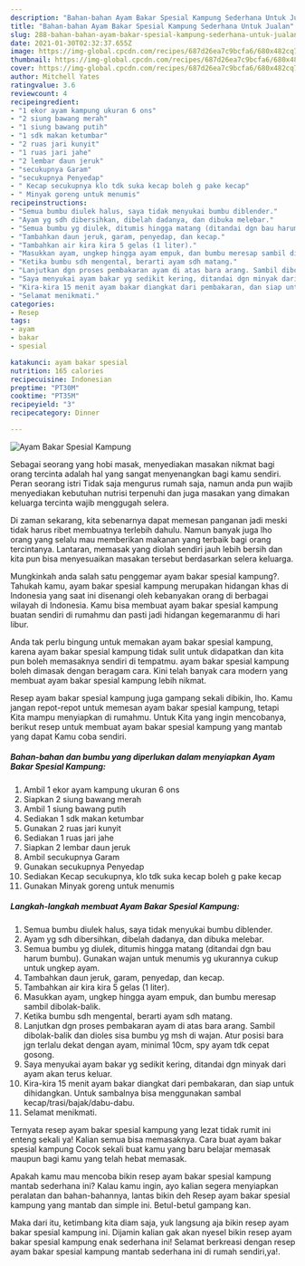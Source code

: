 ```yaml
---
description: "Bahan-bahan Ayam Bakar Spesial Kampung Sederhana Untuk Jualan"
title: "Bahan-bahan Ayam Bakar Spesial Kampung Sederhana Untuk Jualan"
slug: 288-bahan-bahan-ayam-bakar-spesial-kampung-sederhana-untuk-jualan
date: 2021-01-30T02:32:37.655Z
image: https://img-global.cpcdn.com/recipes/687d26ea7c9bcfa6/680x482cq70/ayam-bakar-spesial-kampung-foto-resep-utama.jpg
thumbnail: https://img-global.cpcdn.com/recipes/687d26ea7c9bcfa6/680x482cq70/ayam-bakar-spesial-kampung-foto-resep-utama.jpg
cover: https://img-global.cpcdn.com/recipes/687d26ea7c9bcfa6/680x482cq70/ayam-bakar-spesial-kampung-foto-resep-utama.jpg
author: Mitchell Yates
ratingvalue: 3.6
reviewcount: 4
recipeingredient:
- "1 ekor ayam kampung ukuran 6 ons"
- "2 siung bawang merah"
- "1 siung bawang putih"
- "1 sdk makan ketumbar"
- "2 ruas jari kunyit"
- "1 ruas jari jahe"
- "2 lembar daun jeruk"
- "secukupnya Garam"
- "secukupnya Penyedap"
- " Kecap secukupnya klo tdk suka kecap boleh g pake kecap"
- " Minyak goreng untuk menumis"
recipeinstructions:
- "Semua bumbu diulek halus, saya tidak menyukai bumbu diblender."
- "Ayam yg sdh dibersihkan, dibelah dadanya, dan dibuka melebar."
- "Semua bumbu yg diulek, ditumis hingga matang (ditandai dgn bau harum bumbu). Gunakan wajan untuk menumis yg ukurannya cukup untuk ungkep ayam."
- "Tambahkan daun jeruk, garam, penyedap, dan kecap."
- "Tambahkan air kira kira 5 gelas (1 liter)."
- "Masukkan ayam, ungkep hingga ayam empuk, dan bumbu meresap sambil dibolak-balik."
- "Ketika bumbu sdh mengental, berarti ayam sdh matang."
- "Lanjutkan dgn proses pembakaran ayam di atas bara arang. Sambil dibolak-balik dan dioles sisa bumbu yg msh di wajan. Atur posisi bara jgn terlalu dekat dengan ayam, minimal 10cm, spy ayam tdk cepat gosong."
- "Saya menyukai ayam bakar yg sedikit kering, ditandai dgn minyak dari ayam akan terus keluar."
- "Kira-kira 15 menit ayam bakar diangkat dari pembakaran, dan siap untuk dihidangkan. Untuk sambalnya bisa menggunakan sambal kecap/trasi/bajak/dabu-dabu."
- "Selamat menikmati."
categories:
- Resep
tags:
- ayam
- bakar
- spesial

katakunci: ayam bakar spesial 
nutrition: 165 calories
recipecuisine: Indonesian
preptime: "PT30M"
cooktime: "PT35M"
recipeyield: "3"
recipecategory: Dinner

---
```



![Ayam Bakar Spesial Kampung](https://img-global.cpcdn.com/recipes/687d26ea7c9bcfa6/680x482cq70/ayam-bakar-spesial-kampung-foto-resep-utama.jpg)

Sebagai seorang yang hobi masak, menyediakan masakan nikmat bagi orang tercinta adalah hal yang sangat menyenangkan bagi kamu sendiri. Peran seorang istri Tidak saja mengurus rumah saja, namun anda pun wajib menyediakan kebutuhan nutrisi terpenuhi dan juga masakan yang dimakan keluarga tercinta wajib menggugah selera.

Di zaman  sekarang, kita sebenarnya dapat memesan panganan jadi meski tidak harus ribet membuatnya terlebih dahulu. Namun banyak juga lho orang yang selalu mau memberikan makanan yang terbaik bagi orang tercintanya. Lantaran, memasak yang diolah sendiri jauh lebih bersih dan kita pun bisa menyesuaikan masakan tersebut berdasarkan selera keluarga. 



Mungkinkah anda salah satu penggemar ayam bakar spesial kampung?. Tahukah kamu, ayam bakar spesial kampung merupakan hidangan khas di Indonesia yang saat ini disenangi oleh kebanyakan orang di berbagai wilayah di Indonesia. Kamu bisa membuat ayam bakar spesial kampung buatan sendiri di rumahmu dan pasti jadi hidangan kegemaranmu di hari libur.

Anda tak perlu bingung untuk memakan ayam bakar spesial kampung, karena ayam bakar spesial kampung tidak sulit untuk didapatkan dan kita pun boleh memasaknya sendiri di tempatmu. ayam bakar spesial kampung boleh dimasak dengan beragam cara. Kini telah banyak cara modern yang membuat ayam bakar spesial kampung lebih nikmat.

Resep ayam bakar spesial kampung juga gampang sekali dibikin, lho. Kamu jangan repot-repot untuk memesan ayam bakar spesial kampung, tetapi Kita mampu menyiapkan di rumahmu. Untuk Kita yang ingin mencobanya, berikut resep untuk membuat ayam bakar spesial kampung yang mantab yang dapat Kamu coba sendiri.

<!--inarticleads1-->

##### Bahan-bahan dan bumbu yang diperlukan dalam menyiapkan Ayam Bakar Spesial Kampung:

1. Ambil 1 ekor ayam kampung ukuran 6 ons
1. Siapkan 2 siung bawang merah
1. Ambil 1 siung bawang putih
1. Sediakan 1 sdk makan ketumbar
1. Gunakan 2 ruas jari kunyit
1. Sediakan 1 ruas jari jahe
1. Siapkan 2 lembar daun jeruk
1. Ambil secukupnya Garam
1. Gunakan secukupnya Penyedap
1. Sediakan  Kecap secukupnya, klo tdk suka kecap boleh g pake kecap
1. Gunakan  Minyak goreng untuk menumis




<!--inarticleads2-->

##### Langkah-langkah membuat Ayam Bakar Spesial Kampung:

1. Semua bumbu diulek halus, saya tidak menyukai bumbu diblender.
1. Ayam yg sdh dibersihkan, dibelah dadanya, dan dibuka melebar.
1. Semua bumbu yg diulek, ditumis hingga matang (ditandai dgn bau harum bumbu). Gunakan wajan untuk menumis yg ukurannya cukup untuk ungkep ayam.
1. Tambahkan daun jeruk, garam, penyedap, dan kecap.
1. Tambahkan air kira kira 5 gelas (1 liter).
1. Masukkan ayam, ungkep hingga ayam empuk, dan bumbu meresap sambil dibolak-balik.
1. Ketika bumbu sdh mengental, berarti ayam sdh matang.
1. Lanjutkan dgn proses pembakaran ayam di atas bara arang. Sambil dibolak-balik dan dioles sisa bumbu yg msh di wajan. Atur posisi bara jgn terlalu dekat dengan ayam, minimal 10cm, spy ayam tdk cepat gosong.
1. Saya menyukai ayam bakar yg sedikit kering, ditandai dgn minyak dari ayam akan terus keluar.
1. Kira-kira 15 menit ayam bakar diangkat dari pembakaran, dan siap untuk dihidangkan. Untuk sambalnya bisa menggunakan sambal kecap/trasi/bajak/dabu-dabu.
1. Selamat menikmati.




Ternyata resep ayam bakar spesial kampung yang lezat tidak rumit ini enteng sekali ya! Kalian semua bisa memasaknya. Cara buat ayam bakar spesial kampung Cocok sekali buat kamu yang baru belajar memasak maupun bagi kamu yang telah hebat memasak.

Apakah kamu mau mencoba bikin resep ayam bakar spesial kampung mantab sederhana ini? Kalau kamu ingin, ayo kalian segera menyiapkan peralatan dan bahan-bahannya, lantas bikin deh Resep ayam bakar spesial kampung yang mantab dan simple ini. Betul-betul gampang kan. 

Maka dari itu, ketimbang kita diam saja, yuk langsung aja bikin resep ayam bakar spesial kampung ini. Dijamin kalian gak akan nyesel bikin resep ayam bakar spesial kampung enak sederhana ini! Selamat berkreasi dengan resep ayam bakar spesial kampung mantab sederhana ini di rumah sendiri,ya!.

